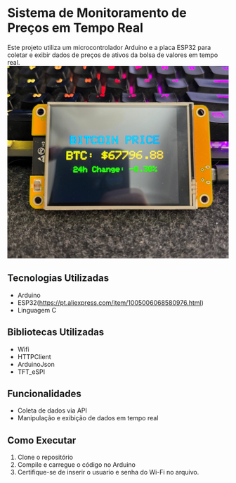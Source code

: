 
# Sistema de Monitoramento de Preços em Tempo Real

Este projeto utiliza um microcontrolador Arduino e a placa ESP32 para coletar e exibir dados de preços de ativos da bolsa de valores em tempo real.
![Descrição da Foto](docs/monitor2.jpg)

## Tecnologias Utilizadas
- Arduino
- ESP32(https://pt.aliexpress.com/item/1005006068580976.html)
- Linguagem C

## Bibliotecas Utilizadas
- Wifi
- HTTPClient
- ArduinoJson
- TFT_eSPI
  
## Funcionalidades
- Coleta de dados via API
- Manipulação e exibição de dados em tempo real

## Como Executar
1. Clone o repositório
2. Compile e carregue o código no Arduino
3. Certifique-se de inserir o usuario e senha do Wi-Fi no arquivo.

